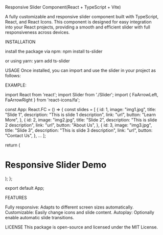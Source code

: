  Responsive Slider Component(React + TypeScript + Vite)

 A fully customizable and responsive slider component built with TypeScript, React, and React Icons. This component is designed for easy integration into your React projects, providing a smooth and efficient slider with full responsiveness across devices.

 INSTALLATION

install the package via npm:
 npm install ts-slider

 or using yarn:
 yarn add ts-slider

 USAGE
Once installed, you can import and use the slider in your project as follows:


EXAMPLE:

import React from 'react';
import Slider from './Slider';
import { FaArrowLeft, FaArrowRight } from 'react-icons/fa';

const App: React.FC = () => {
  const slides = [
    {
      id: 1,
      image: "img1.jpg",
      title: "Slide 1",
      description: "This is slide 1 description",
      link: "url",
      button: "Learn More",
    },
    {
      id: 2,
      image: "img2.jpg",
      title: "Slide 2",
      description: "This is slide 2 description",
      link: "url",
      button: "About Us",
    },
    {
      id: 3,
      image: "img3.jpg",
      title: "Slide 3",
      description: "This is slide 3 description",
      link: "url",
      button: "Contact Us",
    },
    ...
  ];

  return (
    <div>
      <h1>Responsive Slider Demo</h1>
      <Slider
        slides={slides}
      />
    </div>
  );
};

export default App;



FEATURES

Fully responsive: Adapts to different screen sizes automatically.
Customizable: Easily change icons and slide content.
Autoplay: Optionally enable automatic slide transitions.

LICENSE
This package is open-source and licensed under the MIT License.